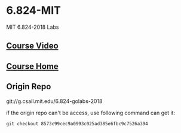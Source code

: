 # 6.824-MIT
MIT 6.824-2018 Labs

## [Course Video](https://www.bilibili.com/video/av38073607/?p=2)

## [Course Home](https://pdos.csail.mit.edu/6.824/index.html)

## Origin Repo
git://g.csail.mit.edu/6.824-golabs-2018

if the origin repo can't be access, use following command can get it:
```
git checkout 8573c99cec9a0993c025ad385e6fbc9c7526a394
```
